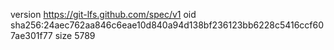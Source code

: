 version https://git-lfs.github.com/spec/v1
oid sha256:24aec762aa846c6eae10d840a94d138bf236123bb6228c5416ccf607ae301f77
size 5789
